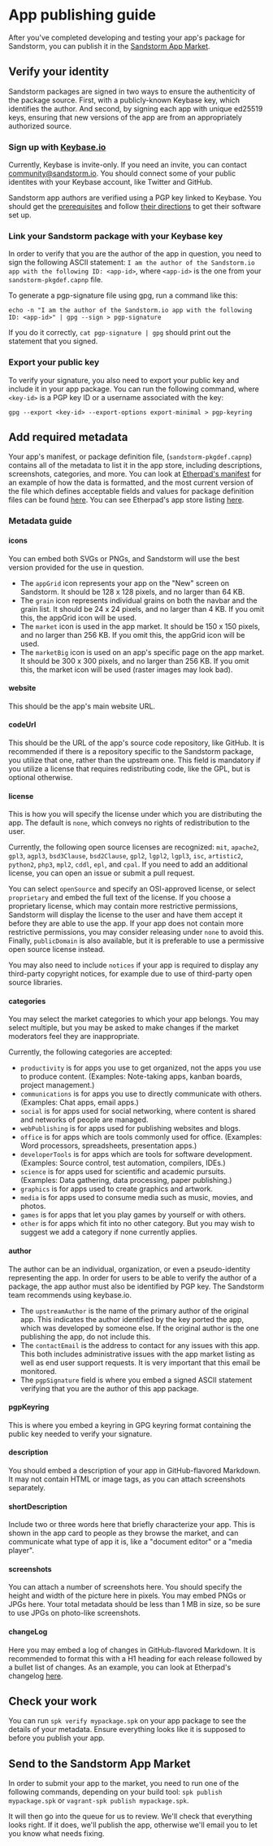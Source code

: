 # App publishing guide

After you've completed developing and testing your app's package for Sandstorm, you can publish it in the [Sandstorm App Market](https://apps.sandstorm.io/).

## Verify your identity

Sandstorm packages are signed in two ways to ensure the authenticity of the package source. First, with a publicly-known Keybase key, which identifies the author. And second, by signing each app with unique ed25519 keys, ensuring that new versions of the app are from an appropriately authorized source.

### Sign up with [Keybase.io](https://keybase.io)

Currently, Keybase is invite-only. If you need an invite, you can contact [community@sandstorm.io](mailto:community@sandstorm.io). You should connect some of your public identites with your Keybase account, like Twitter and GitHub.

Sandstorm app authors are verified using a PGP key linked to Keybase. You should get the [prerequisites](https://keybase.io/docs/command_line/prerequisites) and follow [their directions](https://keybase.io/docs/command_line/installation) to get their software set up.

### Link your Sandstorm package with your Keybase key

In order to verify that you are the author of the app in question, you need to sign the following ASCII statement: `I am the author of the Sandstorm.io app with the following ID: <app-id>`, where `<app-id>` is the one from your `sandstorm-pkgdef.capnp` file.

To generate a pgp-signature file using gpg, run a command like this:

`echo -n "I am the author of the Sandstorm.io app with the following ID: <app-id>" |
     gpg --sign > pgp-signature`

If you do it correctly, `cat pgp-signature | gpg` should print out the statement that you signed.

### Export your public key

To verify your signature, you also need to export your public key and include it in your app package. You can run the following command, where `<key-id>` is a PGP key ID or a username associated with the key:

`gpg --export <key-id> --export-options export-minimal > pgp-keyring`

## Add required metadata

Your app's manifest, or package definition file, (`sandstorm-pkgdef.capnp`) contains all of the metadata to list it in the app store, including descriptions, screenshots, categories, and more. You can look at [Etherpad's manifest](https://github.com/kentonv/etherpad-lite/blob/sandstorm/sandstorm-pkgdef.capnp) for an example of how the data is formatted, and the most current version of the file which defines acceptable fields and values for package definition files can be found [here](https://github.com/sandstorm-io/sandstorm/blob/master/src/sandstorm/package.capnp). You can see Etherpad's app store listing [here](https://apps.sandstorm.io/app/h37dm17aa89yrd8zuqpdn36p6zntumtv08fjpu8a8zrte7q1cn60).

### Metadata guide

#### icons

You can embed both SVGs or PNGs, and Sandstorm will use the best version provided for the use in question.

* The `appGrid` icon represents your app on the "New" screen on Sandstorm. It should be 128 x 128 pixels, and no larger than 64 KB.
* The `grain` icon represents individual grains on both the navbar and the grain list. It should be 24 x 24 pixels, and no larger than 4 KB. If you omit this, the appGrid icon will be used.
* The `market` icon is used in the app market. It should be 150 x 150 pixels, and no larger than 256 KB. If you omit this, the appGrid icon will be used.
* The `marketBig` icon is used on an app's specific page on the app market. It should be 300 x 300 pixels, and no larger than 256 KB. If you omit this, the market icon will be used (raster images may look bad).

#### website

This should be the app's main website URL.

#### codeUrl

This should be the URL of the app's source code repository, like GitHub. It is recommended if there is a repository specific to the Sandstorm package, you utilize that one, rather than the upstream one. This field is mandatory if you utilize a license that requires redistributing code, like the GPL, but is optional otherwise.

#### license

This is how you will specify the license under which you are distributing the app. The default is `none`, which conveys no rights of redistribution to the user.

Currently, the following open source licenses are recognized: `mit`, `apache2`, `gpl3`, `agpl3`, `bsd3Clause`, `bsd2Clause`, `gpl2`, `lgpl2`, `lgpl3`, `isc`, `artistic2`, `python2`, `php3`, `mpl2`, `cddl`, `epl`, and `cpal`. If you need to add an additional license, you can open an issue or submit a pull request.

You can select `openSource` and specify an OSI-approved license, or select `proprietary` and embed the full text of the license. If you choose a proprietary license, which may contain more restrictive permissions, Sandstorm will display the license to the user and have them accept it before they are able to use the app. If your app does not contain more restrictive permissions, you may consider releasing under `none` to avoid this. Finally, `publicDomain` is also available, but it is preferable to use a permissive open source license instead.

You may also need to include `notices` if your app is required to display any third-party copyright notices, for example due to use of third-party open source libraries.

#### categories

You may select the market categories to which your app belongs. You may select multiple, but you may be asked to make changes if the market moderators feel they are inappropriate.

Currently, the following categories are accepted:

* `productivity` is for apps you use to get organized, not the apps you use to produce content. (Examples: Note-taking apps, kanban boards, project management.)
* `communications` is for apps you use to directly communicate with others. (Examples: Chat apps, email apps.)
* `social` is for apps used for social networking, where content is shared and networks of people are managed.
* `webPublishing` is for apps used for publishing websites and blogs.
* `office` is for apps which are tools commonly used for office. (Examples: Word processors, spreadsheets, presentation apps.)
* `developerTools` is for apps which are tools for software development. (Examples: Source control, test automation, compilers, IDEs.)
* `science` is for apps used for scientific and academic pursuits. (Examples: Data gathering, data processing, paper publishing.)
* `graphics` is for apps used to create graphics and artwork.
* `media` is for apps used to consume media such as music, movies, and photos.
* `games` is for apps that let you play games by yourself or with others.
* `other` is for apps which fit into no other category. But you may wish to suggest we add a category if none currently applies.

#### author

The author can be an individual, organization, or even a pseudo-identity representing the app. In order for users to be able to verify the author of a package, the app author must also be identified by PGP key. The Sandstorm team recommends using keybase.io.

* The `upstreamAuthor` is the name of the primary author of the original app. This indicates the author identified by the key ported the app, which was developed by someone else. If the original author is the one publishing the app, do not include this.
* The `contactEmail` is the address to contact for any issues with this app. This both includes administrative issues with the app market listing as well as end user support requests. It is very important that this email be monitored.
* The `pgpSignature` field is where you embed a signed ASCII statement verifying that you are the author of this app package.

#### pgpKeyring

This is where you embed a keyring in GPG keyring format containing the public key needed to verify your signature.

#### description

You should embed a description of your app in GitHub-flavored Markdown. It may not contain HTML or image tags, as you can attach screenshots separately.

#### shortDescription

Include two or three words here that briefly characterize your app. This is shown in the app card to people as they browse the market, and can communicate what type of app it is, like a "document editor" or a "media player".

#### screenshots

You can attach a number of screenshots here. You should specify the height and width of the picture here in pixels. You may embed PNGs or JPGs here. Your total metadata should be less than 1 MB in size, so be sure to use JPGs on photo-like screenshots.

#### changeLog

Here you may embed a log of changes in GitHub-flavored Markdown. It is recommended to format this with a H1 heading for each release followed by a bullet list of changes. As an example, you can look at Etherpad's changelog [here](https://raw.githubusercontent.com/kentonv/etherpad-lite/sandstorm/CHANGELOG.md).

## Check your work

You can run `spk verify mypackage.spk` on your app package to see the details of your metadata. Ensure everything looks like it is supposed to before you publish your app.

## Send to the Sandstorm App Market

In order to submit your app to the market, you need to run one of the following commands, depending on your build tool: `spk publish mypackage.spk` or `vagrant-spk publish mypackage.spk`.

It will then go into the queue for us to review. We'll check that everything looks right. If it does, we'll publish the app, otherwise we'll email you to let you know what needs fixing.
